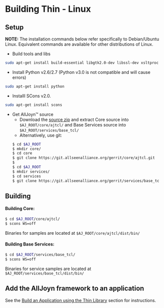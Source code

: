 # Building Thin - Linux

## Setup

**NOTE:** The installation commands below refer specifically to
Debian/Ubuntu Linux. Equivalent commands are available for other distributions
of Linux.

* Build tools and libs

```sh
sudo apt-get install build-essential libgtk2.0-dev libssl-dev xsltproc ia32-libs libxml2-dev
```

* Install Python v2.6/2.7 (Python v3.0 is not compatible and will cause errors)

```sh
sudo apt-get install python
```

* Installl SCons v2.0.

```sh
sudo apt-get install scons
```

* Get AllJoyn&trade; source
    * Download the [source zip][download] and extract Core source into
    `$AJ_ROOT/core/ajtcl/` and Base Services source into
    `$AJ_ROOT/services/base_tcl/`
    * Alternatively, use git:
    ```sh
    $ cd $AJ_ROOT
    $ mkdir core/
    $ cd core
    $ git clone https://git.allseenalliance.org/gerrit/core/ajtcl.git 
    $
    $ cd $AJ_ROOT
    $ mkdir services/
    $ cd services
    $ git clone https://git.allseenalliance.org/gerrit/services/base_tcl.git
    ``` 

## Building

#### Building Core:

```sh
$ cd $AJ_ROOT/core/ajtcl/
$ scons WS=off
```

Binaries for samples are located at `$AJ_ROOT/core/ajtcl/dist/bin/`

#### Building Base Services:

```sh
$ cd $AJ_ROOT/services/base_tcl/
$ scons WS=off
```

Binaries for service samples are located at
`$AJ_ROOT/services/base_tcl/dist/bin/`

## Add the AllJoyn framework to an application

See the [Build an Application using the Thin Library][build-app-thin-library]
section for instructions.

[download]: https://allseenalliance.org/framework/download
[build-app-thin-library]:  /develop/tutorial/thin-app
